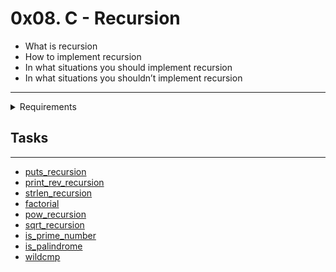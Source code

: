 # 0x08. C - Recursion

- What is recursion
- How to implement recursion
- In what situations you should implement recursion
- In what situations you shouldn’t implement recursion

---

<details>
<summary>Requirements</summary>
  
  + `access` (man 2 access)
  +`Allowed editors`(vi, vim, emacs)
  +`All your files will be compiled on Ubuntu 20.04 LTS`(using gcc, using the options -Wall -Werror -Wextra -pedantic -std=gnu89)
  +`All your files should end with`(a new line)
  +`A README.md file, at the root of the folder of the project is mandatory`
  +`Your code should use the Betty style. It will be checked using betty-style.pl and betty-doc.pl`
  +`You are not allowed to use global variables`
  +`No more than 5 functions per file`
  +`You are not allowed to use the standard library. Any use of functions like printf, puts, etc… is forbidden`
  +`You are allowed to use _putchar`
  +`You don’t have to push _putchar.c, we will use our file. If you do it won’t be taken into account`
  +`In the following examples, the main.c files are shown as examples. You can use them to test your functions, but you don’t have to push them to your repo (if you do we won’t take them into account). We will use our own main.c files at compilation. Our main.c files might be different from the one shown in the examples`
  +`The prototypes of all your functions and the prototype of the function _putchar should be included in your header file called main.h`
  +`Don’t forget to push your header file`
  +`You are not allowed to use any kind of loops`
  +`You are not allowed to use static variables`
 </details>
  
## Tasks
---

- [puts_recursion](https://github.com/elieelijah/alx-low_level_programming/blob/master/0x08-recursion/0-puts_recursion.c)
- [print_rev_recursion](https://github.com/elieelijah/alx-low_level_programming/blob/master/0x08-recursion/1-print_rev_recursion.c)
- [strlen_recursion](https://github.com/elieelijah/alx-low_level_programming/blob/master/0x08-recursion/2-strlen_recursion.c)
- [factorial](https://github.com/elieelijah/alx-low_level_programming/blob/master/0x08-recursion/3-factorial.c)
- [pow_recursion](https://github.com/elieelijah/alx-low_level_programming/blob/master/0x08-recursion/4-pow_recursion.c)
- [sqrt_recursion](https://github.com/elieelijah/alx-low_level_programming/blob/master/0x08-recursion/5-sqrt_recursion.c)
- [is_prime_number](https://github.com/elieelijah/alx-low_level_programming/blob/master/0x08-recursion/6-is_prime_number.c)
- [is_palindrome](https://github.com/elieelijah/alx-low_level_programming/blob/master/0x08-recursion/100-is_palindrome.c)
- [wildcmp](https://github.com/elieelijah/alx-low_level_programming/blob/master/0x08-recursion/101-wildcmp.c)
